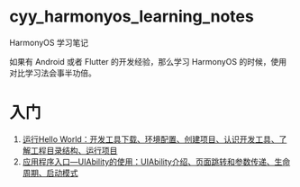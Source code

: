 # cyy_harmonyos_learning_notes
HarmonyOS 学习笔记

如果有 Android 或者 Flutter 的开发经验，那么学习 HarmonyOS 的时候，使用对比学习法会事半功倍。

# 入门
1. [运行Hello World：开发工具下载、环境配置、创建项目、认识开发工具、了解工程目录结构、运行项目](https://developer.huawei.com/consumer/cn/training/course/slightMooc/C101667303102887820?ha_linker=eyJ0cyI6MTY5ODMxMDg4NzM2NiwiaWQiOiJhNDEzNGMzMzkzNmYwMzJlODA4ZjFiM2Q0YjM3OTg3YyJ9)
2. [应用程序入口—UIAbility的使用：UIAbility介绍、页面跳转和参数传递、生命周期、启动模式](https://developer.huawei.com/consumer/cn/training/course/slightMooc/C101667310940295021?ha_linker=eyJ0cyI6MTY5ODMwODY3MzczOCwiaWQiOiJhNDEzNGMzMzkzNmYwMzJlODA4ZjFiM2Q0YjM3OTg3YyJ9)
